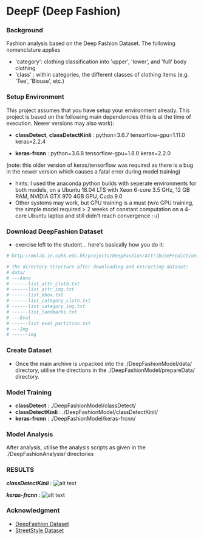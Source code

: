 # DeepF (Deep Fashion)

### Background
Fashion analysis based on the Deep Fashion Dataset.  The following nomenclature applies
- 'category':  clothing classification into 'upper', 'lower', and 'full' body clothing
- 'class'   :  within categories, the different classes of clothing items (e.g. 'Tee', 'Blouse', etc.)

### Setup Environment

This project assumes that you have setup your environment already. This project is based on the
following main dependencies (this is at the time of execution.  Newer versions may also work):
- **classDetect**, **classDetectKinli** : 
   python=3.6.7
   tensorflow-gpu=1.11.0
   keras=2.2.4

- **keras-frcnn** :
   python=3.6.8
   tensorflow-gpu=1.8.0
   keras=2.2.0

(note:  this older version of keras/tensorflow was required as there is a bug in the newer version
which causes a fatal error during model training)

- hints:  I used the anaconda python builds with seperate environments for both models,
 on a Ubuntu 18.04 LTS with Xeon 6-core 3.5 GHz, 12 GB RAM, NVIDIA GTX 970 4GB GPU, Cuda 9.0
- Other systems may work, but GPU training is a must (w/o GPU training, the simple model required > 2 weeks of constant computation on a 4-core Ubuntu laptop and still didn't reach convergence :-/)    

### Download DeepFashion Dataset 
- exercise left to the student... here's basically how you do it:
```sh
# http://mmlab.ie.cuhk.edu.hk/projects/DeepFashion/AttributePrediction.html

# The directory structure after downloading and extracting dataset:
# data/
# ---Anno
# ------list_attr_cloth.txt
# ------list_attr_img.txt
# ------list_bbox.txt
# ------list_category_cloth.txt
# ------list_category_img.txt
# ------list_landmarks.txt
# ---Eval
# ------list_eval_partition.txt
# ---Img
# ------img
```

### Create Dataset
-  Once the main archive is unpacked into the ./DeepFashionModel/data/ directory, utilise the directions
 in the ./DeepFashionModel/prepareData/ directory.

### Model Training

- **classDetect**      : ./DeepFashionModel/classDetect/
- **classDetectKinli** : ./DeepFashionModel/classDetectKinli/
- **keras-frcnn**      : ./DeepFashionModel/keras-frcnn/

### Model Analysis

After analysis, utilise the analysis scripts as given in the ./DeepFashionAnalysis/ directories



### RESULTS
***classDetectKinli*** :
![alt text](https://raw.githubusercontent.com/RexBarker/DeepF/blob/master/Results/DeepFashionResult.png "DeepFashion datset")

***keras-frcnn***      :
![alt text](https://raw.githubusercontent.com/RexBarker/DeepF/blob/master/Results/StreetStyleResult.png "StreetStyle datset")


### Acknowledgment
- [DeepFashion Dataset](http://mmlab.ie.cuhk.edu.hk/projects/DeepFashion.html)
- [StreetStyle Dataset](http://streetstyle.cs.cornell.edu/index.html)
